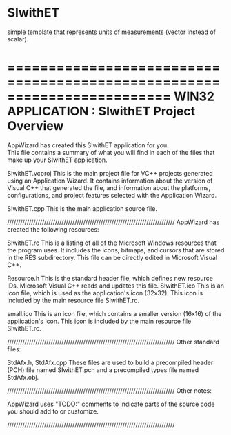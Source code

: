 # SIwithET
simple template that represents units of measurements (vector instead of scalar).

========================================================================
    WIN32 APPLICATION : SIwithET Project Overview
========================================================================

AppWizard has created this SIwithET application for you.  
This file contains a summary of what you will find in each of the files that
make up your SIwithET application.


SIwithET.vcproj
    This is the main project file for VC++ projects generated using an Application Wizard. 
    It contains information about the version of Visual C++ that generated the file, and 
    information about the platforms, configurations, and project features selected with the
    Application Wizard.

SIwithET.cpp
    This is the main application source file.

/////////////////////////////////////////////////////////////////////////////
AppWizard has created the following resources:

SIwithET.rc
    This is a listing of all of the Microsoft Windows resources that the
    program uses.  It includes the icons, bitmaps, and cursors that are stored
    in the RES subdirectory.  This file can be directly edited in Microsoft
    Visual C++.

Resource.h
    This is the standard header file, which defines new resource IDs.
    Microsoft Visual C++ reads and updates this file.
SIwithET.ico
    This is an icon file, which is used as the application's icon (32x32).
    This icon is included by the main resource file SIwithET.rc.

small.ico
    This is an icon file, which contains a smaller version (16x16)
    of the application's icon. This icon is included by the main resource
    file SIwithET.rc.

/////////////////////////////////////////////////////////////////////////////
Other standard files:

StdAfx.h, StdAfx.cpp
    These files are used to build a precompiled header (PCH) file
    named SIwithET.pch and a precompiled types file named StdAfx.obj.

/////////////////////////////////////////////////////////////////////////////
Other notes:

AppWizard uses "TODO:" comments to indicate parts of the source code you
should add to or customize.

/////////////////////////////////////////////////////////////////////////////
